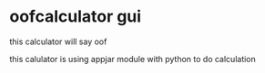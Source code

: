 # oofcalculator gui
 this calculator will say oof

this calulator is using appjar module with python to do calculation

